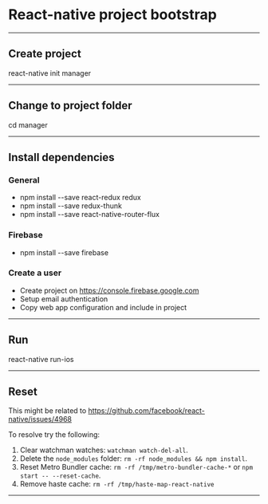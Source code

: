 # React-native project bootstrap

---
## Create project

react-native init manager

---
## Change to project folder

cd manager

---
## Install dependencies

### General 

* npm install --save react-redux redux
* npm install --save redux-thunk
* npm install --save react-native-router-flux

### Firebase

* npm install --save firebase

### Create a user

- Create project on https://console.firebase.google.com
- Setup email authentication
- Copy web app configuration and include in project

---
## Run

react-native run-ios

---
## Reset

This might be related to https://github.com/facebook/react-native/issues/4968

To resolve try the following:

1. Clear watchman watches: `watchman watch-del-all`.
2. Delete the `node_modules` folder: `rm -rf node_modules && npm install`.
3. Reset Metro Bundler cache: `rm -rf /tmp/metro-bundler-cache-*` or `npm start -- --reset-cache`.  
4. Remove haste cache: `rm -rf /tmp/haste-map-react-native`

---
